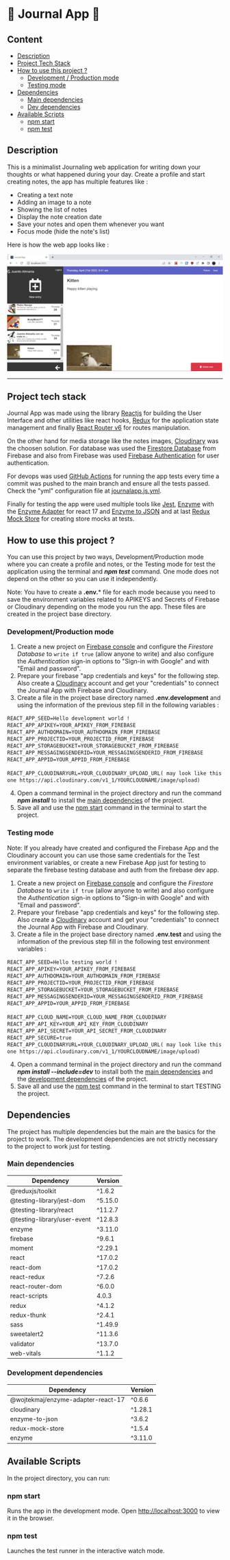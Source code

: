 # 📓 Journal App 📓

## Content
* [Description](#description)
* [Project Tech Stack](#project-tech-stack)
* [How to use this project ?](#how-to-use-this-project-)
  * [Development / Production mode](development/production-mode)
  * [Testing mode](testing-mode)
* [Dependencies](#dependencies)
  * [Main dependencies](#main-dependencies)
  * [Dev dependencies](#development-dependencies)
* [Available Scripts](#available-scripts)
  * [npm start](#npm-start)
  * [npm test](#npm-test)

## Description

This is a minimalist Journaling web application for writing down your thoughts or what happened during your day. Create a profile and start creating notes, the app has multiple features like :

- Creating a text note
- Adding an image to a note
- Showing the list of notes
- Display the note creation date
- Save your notes and open them whenever you want
- Focus mode (hide the note's list)

Here is how the web app looks like :

![capture](public/capture.JPG)

---

## Project tech stack

Journal App was made using the library [Reactjs](https://reactjs.org/)  for building the User Interface and other utilities like react hooks, [Redux](https://redux.js.org/) for the application state management and finally [React Router v6](https://reactrouter.com/) for routes manipulation.

On the other hand for media storage like the notes images, [Cloudinary](https://cloudinary.com/) was the choosen solution. For database was used the [Firestore Database](https://firebase.google.com/docs/firestore) from Firebase and also from Firebase was used [Firebase Authentication](https://firebase.google.com/docs/auth) for user authentication.

For devops was used [GitHub Actions](https://github.com/features/actions) for running the app tests every time a commit was pushed to the main branch and ensure all the tests passed. Check the "yml" configuration file at [journalapp.js.yml](.github/workflows/journalapp.js.yml).

Finally for testing the app were used multiple tools like [Jest](https://jestjs.io/), [Enzyme](https://enzymejs.github.io/enzyme/) with the [Enzyme Adapter](npmjs.com/package/@wojtekmaj/enzyme-adapter-react-17) for react 17 and [Enzyme to JSON](https://www.npmjs.com/package/enzyme-to-json) and at last [Redux Mock Store](https://github.com/reduxjs/redux-mock-store) for creating store mocks at tests.

## How to use this project ?

You can use this project by two ways, Development/Production mode where you can create a profile and notes, or the Testing mode for test the application using the terminal and ***npm test*** command. One mode does not depend on the other so you can use it independently.

Note: You have to create a **.env.*** file for each mode because you need to save the environment variables related to APIKEYS and Secrets of Firebase or Cloudinary depending on the mode you run the app. These files are created in the project base directory.

### Development/Production mode

1. Create a new project on [Firebase console](https://console.firebase.google.com/u/0/) and configure the *Firestore Database* to `write if true` (allow anyone to write) and also configure the *Authentication* sign-in options to "Sign-in with Google" and with "Email and password".
2. Prepare your firebase "app credentials and keys" for the following step. Also create a [Cloudinary](https://cloudinary.com/) account and get your "credentials" to connect the Journal App with Firebase and Cloudinary.
3. Create a file in the project base directory named **.env.development** and using the information of the previous step fill in the following variables :

```
REACT_APP_SEED=Hello development world !
REACT_APP_APIKEY=YOUR_APIKEY_FROM_FIREBASE
REACT_APP_AUTHDOMAIN=YOUR_AUTHDOMAIN_FROM_FIREBASE
REACT_APP_PROJECTID=YOUR_PROJECTID_FROM_FIREBASE
REACT_APP_STORAGEBUCKET=YOUR_STORAGEBUCKET_FROM_FIREBASE
REACT_APP_MESSAGINGSENDERID=YOUR_MESSAGINGSENDERID_FROM_FIREBASE
REACT_APP_APPID=YOUR_APPID_FROM_FIREBASE

REACT_APP_CLOUDINARYURL=YOUR_CLOUDINARY_UPLOAD_URL( may look like this one https://api.cloudinary.com/v1_1/YOURCLOUDNAME/image/upload)
```

4. Open a command terminal in the project directory and run the command ***npm install*** to install the [main dependencies](#main-dependencies) of the project.
5. Save all and use the [npm start](#npm-start) command in the terminal to start the project.

### Testing mode

Note: If you already have created and configured the Firebase App and the Cloudinary account you can use those same credentials for the Test environment variables, or create a new Firebase App just for testing to separate the firebase testing database and auth from the firebase dev app.

1. Create a new project on [Firebase console](https://console.firebase.google.com/u/0/) and configure the *Firestore Database* to `write if true` (allow anyone to write) and also configure the *Authentication* sign-in options to "Sign-in with Google" and with "Email and password".
2. Prepare your firebase "app credentials and keys" for the following step. Also create a [Cloudinary](https://cloudinary.com/) account and get your "credentials" to connect the Journal App with Firebase and Cloudinary.
3. Create a file in the project base directory named **.env.test** and using the information of the previous step fill in the following test environment variables :

```
REACT_APP_SEED=Hello testing world !
REACT_APP_APIKEY=YOUR_APIKEY_FROM_FIREBASE
REACT_APP_AUTHDOMAIN=YOUR_AUTHDOMAIN_FROM_FIREBASE
REACT_APP_PROJECTID=YOUR_PROJECTID_FROM_FIREBASE
REACT_APP_STORAGEBUCKET=YOUR_STORAGEBUCKET_FROM_FIREBASE
REACT_APP_MESSAGINGSENDERID=YOUR_MESSAGINGSENDERID_FROM_FIREBASE
REACT_APP_APPID=YOUR_APPID_FROM_FIREBASE

REACT_APP_CLOUD_NAME=YOUR_CLOUD_NAME_FROM_CLOUDINARY
REACT_APP_API_KEY=YOUR_API_KEY_FROM_CLOUDINARY
REACT_APP_API_SECRET=YOUR_API_SECRET_FROM_CLOUDINARY
REACT_APP_SECURE=true
REACT_APP_CLOUDINARYURL=YOUR_CLOUDINARY_UPLOAD_URL( may look like this one https://api.cloudinary.com/v1_1/YOURCLOUDNAME/image/upload)
```

4. Open a command terminal in the project directory and run the command ***npm install --include=dev*** to install both the [main dependencies](#main-dependencies) and the [development dependencies](#development-dependencies) of the project.
5. Save all and use the [npm test](#npm-test) command in the terminal to start TESTING the project.

## Dependencies

The project has multiple dependencies but the main are the basics for the project to work. The development dependencies are not strictly necessary to the project to work just for testing.

### Main dependencies

| Dependency   | Version |
|--------------|--------|
| @reduxjs/toolkit | ^1.6.2 |
| @testing-library/jest-dom | ^5.15.0 |
| @testing-library/react | ^11.2.7 |
| @testing-library/user-event | ^12.8.3 |
| enzyme | ^3.11.0 |
| firebase | ^9.6.1 |
| moment | ^2.29.1 |
| react | ^17.0.2 |
| react-dom | ^17.0.2 |
| react-redux | ^7.2.6 |
| react-router-dom | ^6.0.0 |
| react-scripts | 4.0.3 |
| redux | ^4.1.2 |
| redux-thunk | ^2.4.1 |
| sass | ^1.49.9 |
| sweetalert2 | ^11.3.6 |
| validator | ^13.7.0 |
| web-vitals | ^1.1.2 |

### Development dependencies

| Dependency                         | Version |
|------------------------------------|---------|
| @wojtekmaj/enzyme-adapter-react-17 | ^0.6.6  |
| cloudinary                         | ^1.28.1 |
| enzyme-to-json                     | ^3.6.2  |
| redux-mock-store                   | ^1.5.4  |
| enzyme                             | ^3.11.0 |

## Available Scripts

In the project directory, you can run:

### npm start

Runs the app in the development mode. Open [http://localhost:3000](http://localhost:3000) to view it in the browser.

### npm test

Launches the test runner in the interactive watch mode.
